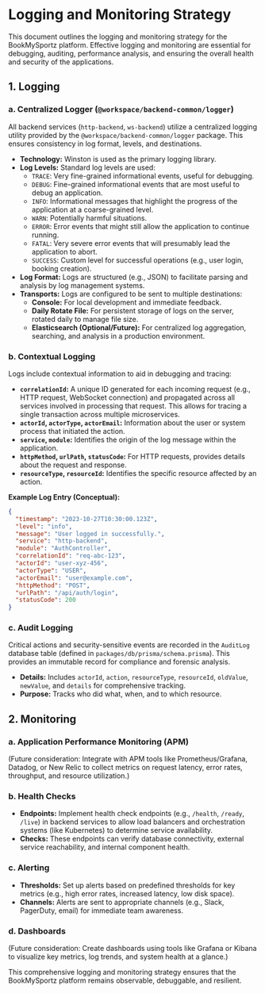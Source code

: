 # Logging and Monitoring Strategy

This document outlines the logging and monitoring strategy for the BookMySportz platform. Effective logging and monitoring are essential for debugging, auditing, performance analysis, and ensuring the overall health and security of the applications.

## 1. Logging

### a. Centralized Logger (`@workspace/backend-common/logger`)

All backend services (`http-backend`, `ws-backend`) utilize a centralized logging utility provided by the `@workspace/backend-common/logger` package. This ensures consistency in log format, levels, and destinations.

*   **Technology:** Winston is used as the primary logging library.
*   **Log Levels:** Standard log levels are used:
    *   `TRACE`: Very fine-grained informational events, useful for debugging.
    *   `DEBUG`: Fine-grained informational events that are most useful to debug an application.
    *   `INFO`: Informational messages that highlight the progress of the application at a coarse-grained level.
    *   `WARN`: Potentially harmful situations.
    *   `ERROR`: Error events that might still allow the application to continue running.
    *   `FATAL`: Very severe error events that will presumably lead the application to abort.
    *   `SUCCESS`: Custom level for successful operations (e.g., user login, booking creation).
*   **Log Format:** Logs are structured (e.g., JSON) to facilitate parsing and analysis by log management systems.
*   **Transports:** Logs are configured to be sent to multiple destinations:
    *   **Console:** For local development and immediate feedback.
    *   **Daily Rotate File:** For persistent storage of logs on the server, rotated daily to manage file size.
    *   **Elasticsearch (Optional/Future):** For centralized log aggregation, searching, and analysis in a production environment.

### b. Contextual Logging

Logs include contextual information to aid in debugging and tracing:

*   **`correlationId`:** A unique ID generated for each incoming request (e.g., HTTP request, WebSocket connection) and propagated across all services involved in processing that request. This allows for tracing a single transaction across multiple microservices.
*   **`actorId`, `actorType`, `actorEmail`:** Information about the user or system process that initiated the action.
*   **`service`, `module`:** Identifies the origin of the log message within the application.
*   **`httpMethod`, `urlPath`, `statusCode`:** For HTTP requests, provides details about the request and response.
*   **`resourceType`, `resourceId`:** Identifies the specific resource affected by an action.

**Example Log Entry (Conceptual):**

```json
{
  "timestamp": "2023-10-27T10:30:00.123Z",
  "level": "info",
  "message": "User logged in successfully.",
  "service": "http-backend",
  "module": "AuthController",
  "correlationId": "req-abc-123",
  "actorId": "user-xyz-456",
  "actorType": "USER",
  "actorEmail": "user@example.com",
  "httpMethod": "POST",
  "urlPath": "/api/auth/login",
  "statusCode": 200
}
```

### c. Audit Logging

Critical actions and security-sensitive events are recorded in the `AuditLog` database table (defined in `packages/db/prisma/schema.prisma`). This provides an immutable record for compliance and forensic analysis.

*   **Details:** Includes `actorId`, `action`, `resourceType`, `resourceId`, `oldValue`, `newValue`, and `details` for comprehensive tracking.
*   **Purpose:** Tracks who did what, when, and to which resource.

## 2. Monitoring

### a. Application Performance Monitoring (APM)

(Future consideration: Integrate with APM tools like Prometheus/Grafana, Datadog, or New Relic to collect metrics on request latency, error rates, throughput, and resource utilization.)

### b. Health Checks

*   **Endpoints:** Implement health check endpoints (e.g., `/health`, `/ready`, `/live`) in backend services to allow load balancers and orchestration systems (like Kubernetes) to determine service availability.
*   **Checks:** These endpoints can verify database connectivity, external service reachability, and internal component health.

### c. Alerting

*   **Thresholds:** Set up alerts based on predefined thresholds for key metrics (e.g., high error rates, increased latency, low disk space).
*   **Channels:** Alerts are sent to appropriate channels (e.g., Slack, PagerDuty, email) for immediate team awareness.

### d. Dashboards

(Future consideration: Create dashboards using tools like Grafana or Kibana to visualize key metrics, log trends, and system health at a glance.)

This comprehensive logging and monitoring strategy ensures that the BookMySportz platform remains observable, debuggable, and resilient.
